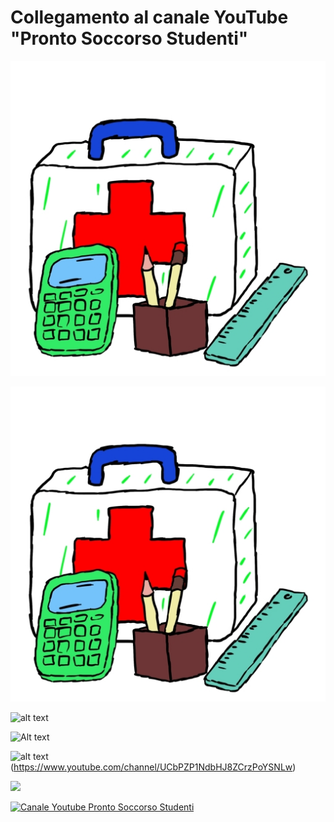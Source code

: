 # Collegamento al canale YouTube "Pronto Soccorso Studenti"


[![Canale Youtube Pronto Soccorso Studenti](./Immagini/Logo%2001%20-%20Icona.jpg?raw=true)](https://www.youtube.com/channel/UCbPZP1NdbHJ8ZCrzPoYSNLw)

![Alt text](./Immagini/Logo%2001%20-%20Icona.jpg?raw=true)

![alt text](https://github.com/ProSoSt/ProntoSoccorsoStudenti/edit/main/Immagini/icona_canale.png?raw=true)

![Alt text](relative%20path/to/img.jpg?raw=true "Title")

![alt text](<img src="https://github.com/ProSoSt/ProntoSoccorsoStudenti/edit/main/Immagini/icona_canale.png">)(https://www.youtube.com/channel/UCbPZP1NdbHJ8ZCrzPoYSNLw)

[<img src="path/to/image.png">](https://link-to-your-URL/)



[![Canale Youtube Pronto Soccorso Studenti](Immagini/icona_canale.png)](https://www.youtube.com/channel/UCbPZP1NdbHJ8ZCrzPoYSNLw)
